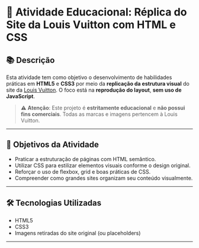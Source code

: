 # 👜 Atividade Educacional: Réplica do Site da Louis Vuitton com HTML e CSS

## 📚 Descrição

Esta atividade tem como objetivo o desenvolvimento de habilidades práticas em **HTML5** e **CSS3** por meio da **replicação da estrutura visual** do site da [Louis Vuitton](https://www.louisvuitton.com/). O foco está na **reprodução do layout**, **sem uso de JavaScript**.

> ⚠️ **Atenção**: Este projeto é **estritamente educacional** e **não possui fins comerciais**. Todas as marcas e imagens pertencem à Louis Vuitton.

---

## 🎯 Objetivos da Atividade

- Praticar a estruturação de páginas com HTML semântico.
- Utilizar CSS para estilizar elementos visuais conforme o design original.
- Reforçar o uso de flexbox, grid e boas práticas de CSS.
- Compreender como grandes sites organizam seu conteúdo visualmente.

---

## 🛠️ Tecnologias Utilizadas

- HTML5
- CSS3
- Imagens retiradas do site original (ou placeholders)
  
---

